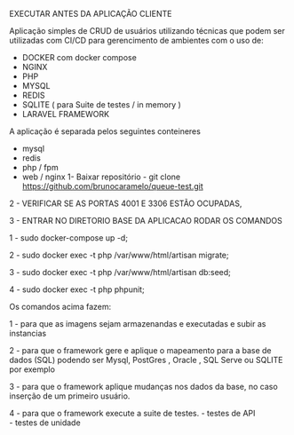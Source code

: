 EXECUTAR ANTES DA APLICAÇÃO CLIENTE

Aplicação simples de CRUD de usuários utilizando técnicas que podem ser utilizadas com CI/CD para gerencimento de ambientes com o uso de:

- DOCKER  com docker compose
- NGINX
- PHP
- MYSQL
- REDIS
- SQLITE ( para Suite de testes / in memory )
- LARAVEL FRAMEWORK

A aplicação é separada pelos seguintes conteineres
- mysql
- redis
- php / fpm
- web / nginx
1- Baixar repositório - git clone https://github.com/brunocaramelo/queue-test.git

2 - VERIFICAR SE AS PORTAS 4001 E 3306 ESTÃO OCUPADAS,

3 - ENTRAR NO DIRETORIO BASE DA APLICACAO RODAR OS COMANDOS

1 - sudo docker-compose up -d;

2 - sudo docker exec -t php /var/www/html/artisan migrate;

3 - sudo docker exec -t php /var/www/html/artisan db:seed;

4 - sudo docker exec -t php phpunit;

Os comandos acima fazem:

1 -  para que as imagens sejam armazenandas e executadas e subir as instancias

2 -  para que o framework gere e aplique o mapeamento para a base de dados (SQL) podendo ser Mysql, PostGres , Oracle , SQL Serve ou SQLITE por exemplo

3 -  para que o framework  aplique mudanças nos dados da base, no caso inserção de um primeiro usuário.

4 - para que o framework execute a suite de testes.
    - testes de API  
    - testes de unidade
